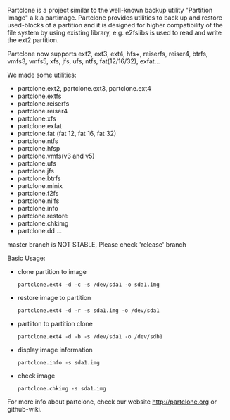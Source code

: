 Partclone is a project similar to the well-known backup utility "Partition Image" a.k.a partimage. Partclone provides utilities to back up and restore used-blocks of a partition and it is designed for higher compatibility of the file system by using existing library, e.g. e2fslibs is used to read and write the ext2 partition.

Partclone now supports ext2, ext3, ext4, hfs+, reiserfs, reiser4, btrfs, vmfs3, vmfs5, xfs, jfs, ufs, ntfs, fat(12/16/32), exfat...

We made some utilities:

* partclone.ext2, partclone.ext3, partclone.ext4
* partclone.extfs
* partclone.reiserfs
* partclone.reiser4
* partclone.xfs
* partclone.exfat
* partclone.fat (fat 12, fat 16, fat 32)
* partclone.ntfs
* partclone.hfsp
* partclone.vmfs(v3 and v5)
* partclone.ufs
* partclone.jfs
* partclone.btrfs
* partclone.minix
* partclone.f2fs
* partclone.nilfs
* partclone.info 
* partclone.restore
* partclone.chkimg
* partclone.dd
...

master branch is NOT STABLE, Please check 'release' branch

Basic Usage:

 - clone partition to image

    `partclone.ext4 -d -c -s /dev/sda1 -o sda1.img`

 - restore image to partition

    `partclone.ext4 -d -r -s sda1.img -o /dev/sda1`

 - partiiton to partition clone

    `partclone.ext4 -d -b -s /dev/sda1 -o /dev/sdb1`

 - display image information

    `partclone.info -s sda1.img`

 - check image

    `partclone.chkimg -s sda1.img`

For more info about partclone, check our website http://partclone.org or github-wiki.

